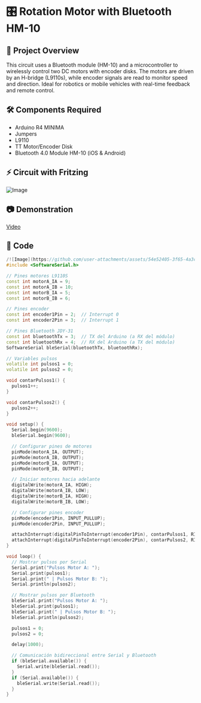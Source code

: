 # 🎛️ Rotation Motor with Bluetooth HM-10

## 📌 Project Overview  
This circuit uses a Bluetooth module (HM-10) and a microcontroller to wirelessly control two DC motors with encoder disks. The motors are driven by an H-bridge (L9110s), while encoder signals are read to monitor speed and direction. Ideal for robotics or mobile vehicles with real-time feedback and remote control.
## 🛠️ Components Required  
- Arduino R4 MINIMA
- Jumpers
- L9110
- TT Motor/Encoder Disk
- Bluetooth 4.0 Module HM-10 (iOS & Android)

## ⚡ Circuit with Fritzing  
![Image](https://github.com/user-attachments/assets/c44bee71-d00e-4a3a-9b27-788e1b1667a4)

## 📷 Demonstration  
[Video](https://github.com/user-attachments/assets/cf0fef01-a3b1-49c2-8a3e-75476ba32e8e)


## 📝 Code  
```cpp
/![Image](https://github.com/user-attachments/assets/54e52405-3f65-4a3c-8b37-f1023256f0ed)
#include <SoftwareSerial.h>

// Pines motores L9110S
const int motorA_IA = 9;
const int motorA_IB = 10;
const int motorB_IA = 5;
const int motorB_IB = 6;

// Pines encoder
const int encoder1Pin = 2;  // Interrupt 0
const int encoder2Pin = 3;  // Interrupt 1

// Pines Bluetooth JDY-31
const int bluetoothTx = 3;  // TX del Arduino (a RX del módulo)
const int bluetoothRx = 4;  // RX del Arduino (a TX del módulo)
SoftwareSerial bleSerial(bluetoothTx, bluetoothRx);

// Variables pulsos
volatile int pulsos1 = 0;
volatile int pulsos2 = 0;

void contarPulsos1() {
  pulsos1++;
}

void contarPulsos2() {
  pulsos2++;
}

void setup() {
  Serial.begin(9600);
  bleSerial.begin(9600);

  // Configurar pines de motores
  pinMode(motorA_IA, OUTPUT);
  pinMode(motorA_IB, OUTPUT);
  pinMode(motorB_IA, OUTPUT);
  pinMode(motorB_IB, OUTPUT);

  // Iniciar motores hacia adelante
  digitalWrite(motorA_IA, HIGH);
  digitalWrite(motorA_IB, LOW);
  digitalWrite(motorB_IA, HIGH);
  digitalWrite(motorB_IB, LOW);

  // Configurar pines encoder
  pinMode(encoder1Pin, INPUT_PULLUP);
  pinMode(encoder2Pin, INPUT_PULLUP);

  attachInterrupt(digitalPinToInterrupt(encoder1Pin), contarPulsos1, RISING);
  attachInterrupt(digitalPinToInterrupt(encoder2Pin), contarPulsos2, RISING);
}

void loop() {
  // Mostrar pulsos por Serial
  Serial.print("Pulsos Motor A: ");
  Serial.print(pulsos1);
  Serial.print(" | Pulsos Motor B: ");
  Serial.println(pulsos2);

  // Mostrar pulsos por Bluetooth
  bleSerial.print("Pulsos Motor A: ");
  bleSerial.print(pulsos1);
  bleSerial.print(" | Pulsos Motor B: ");
  bleSerial.println(pulsos2);

  pulsos1 = 0;
  pulsos2 = 0;

  delay(1000);

  // Comunicación bidireccional entre Serial y Bluetooth
  if (bleSerial.available()) {
    Serial.write(bleSerial.read());
  }
  if (Serial.available()) {
    bleSerial.write(Serial.read());
  }
}
